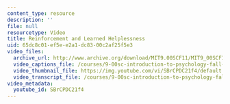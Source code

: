 ```yaml
---
content_type: resource
description: ''
file: null
resourcetype: Video
title: Reinforcement and Learned Helplessness
uid: 65dc8c01-ef5e-e2a1-dc83-00c2af25f5e3
video_files:
  archive_url: http://www.archive.org/download/MIT9.00SCF11/MIT9_00SCF11_lec09_300k.mp4
  video_captions_file: /courses/9-00sc-introduction-to-psychology-fall-2011/b24ac6d762a55c4c8069dc63b492e69a_SBrCPDC21f4.vtt
  video_thumbnail_file: https://img.youtube.com/vi/SBrCPDC21f4/default.jpg
  video_transcript_file: /courses/9-00sc-introduction-to-psychology-fall-2011/f16bcf27fcd0ca9eb39c47528b3f270b_SBrCPDC21f4.pdf
video_metadata:
  youtube_id: SBrCPDC21f4
---
```


